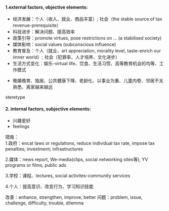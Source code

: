 #### 1.external factors, objective elements:
- 经济发展：个人（收入、就业、商品丰富）; 社会（the stable source of tax revenue-prerequisite）
- 科技进步：解决问题、提高效率
- 政策引导：promote virtues, pose restrictions on ... (a stabilised society)
- 媒体影响：social values (subconscious influence)
- 教育普及：个人（就业、art appreciation, morality level, taste-enrich our iinner world）; 社会（犯罪率、人才培养、文化进步）
- 生活方式变化：娱乐-virtual life、饮食、生活习惯、高等教育机会的均等、工作模式
* 晚婚晚育、独居、公共健康下降、老龄化、以事业为重、儿童内卷、邻居不太熟悉、离家越来越远       

steretype      

#### 2. internal factors, subjective elements:
- 兴趣爱好
- feelings

措施：        
1.政府：encat laws or regulations, reduce individual tax rate, impose tax penalties; investment; infrastructures

2.媒体：news report, We-media(clips, social networking sites等), YV programs or films, public ads

3.学校：课程、lectures, social activites-community services

4.个人：提高意识、改变行为、学习知识技能


改善：enhance, strengthen, improve, better
问题：problem, issue, challenge, difficulty, trouble, dilemma

